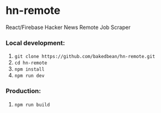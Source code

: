 hn-remote
================

React/Firebase Hacker News Remote Job Scraper

### Local development:

1. `git clone https://github.com/bakedbean/hn-remote.git`
2. `cd hn-remote`
3. `npm install`
4. `npm run dev`

### Production:

1. `npm run build`
